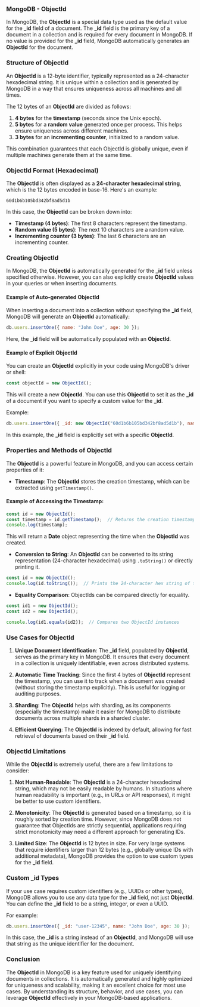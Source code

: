 ### **MongoDB - ObjectId**

In MongoDB, the **ObjectId** is a special data type used as the default value for the **_id** field of a document. The **_id** field is the primary key of a document in a collection and is required for every document in MongoDB. If no value is provided for the **_id** field, MongoDB automatically generates an **ObjectId** for the document.

### **Structure of ObjectId**

An **ObjectId** is a 12-byte identifier, typically represented as a 24-character hexadecimal string. It is unique within a collection and is generated by MongoDB in a way that ensures uniqueness across all machines and all times.

The 12 bytes of an **ObjectId** are divided as follows:

1. **4 bytes** for the **timestamp** (seconds since the Unix epoch).
2. **5 bytes** for a **random value** generated once per process. This helps ensure uniqueness across different machines.
3. **3 bytes** for an **incrementing counter**, initialized to a random value.

This combination guarantees that each ObjectId is globally unique, even if multiple machines generate them at the same time.

### **ObjectId Format (Hexadecimal)**

The **ObjectId** is often displayed as a **24-character hexadecimal string**, which is the 12 bytes encoded in base-16. Here's an example:

```
60d1b6b105bd342bf8ad5d1b
```

In this case, the **ObjectId** can be broken down into:

- **Timestamp (4 bytes)**: The first 8 characters represent the timestamp.
- **Random value (5 bytes)**: The next 10 characters are a random value.
- **Incrementing counter (3 bytes)**: The last 6 characters are an incrementing counter.

### **Creating ObjectId**

In MongoDB, the **ObjectId** is automatically generated for the **_id** field unless specified otherwise. However, you can also explicitly create **ObjectId** values in your queries or when inserting documents.

#### **Example of Auto-generated ObjectId**

When inserting a document into a collection without specifying the **_id** field, MongoDB will generate an **ObjectId** automatically:

```js
db.users.insertOne({ name: "John Doe", age: 30 });
```

Here, the **_id** field will be automatically populated with an **ObjectId**.

#### **Example of Explicit ObjectId**

You can create an **ObjectId** explicitly in your code using MongoDB's driver or shell:

```js
const objectId = new ObjectId();
```

This will create a new **ObjectId**. You can use this **ObjectId** to set it as the **_id** of a document if you want to specify a custom value for the **_id**.

Example:

```js
db.users.insertOne({ _id: new ObjectId("60d1b6b105bd342bf8ad5d1b"), name: "Jane Doe", age: 25 });
```

In this example, the **_id** field is explicitly set with a specific **ObjectId**.

### **Properties and Methods of ObjectId**

The **ObjectId** is a powerful feature in MongoDB, and you can access certain properties of it:

- **Timestamp**: The **ObjectId** stores the creation timestamp, which can be extracted using `getTimestamp()`.

#### **Example of Accessing the Timestamp**:

```js
const id = new ObjectId();
const timestamp = id.getTimestamp();  // Returns the creation timestamp of the ObjectId
console.log(timestamp);
```

This will return a **Date** object representing the time when the **ObjectId** was created.

- **Conversion to String**: An **ObjectId** can be converted to its string representation (24-character hexadecimal) using `.toString()` or directly printing it.

```js
const id = new ObjectId();
console.log(id.toString());  // Prints the 24-character hex string of the ObjectId
```

- **Equality Comparison**: ObjectIds can be compared directly for equality.

```js
const id1 = new ObjectId();
const id2 = new ObjectId();

console.log(id1.equals(id2));  // Compares two ObjectId instances
```

### **Use Cases for ObjectId**

1. **Unique Document Identification**: 
   The **_id** field, populated by **ObjectId**, serves as the primary key in MongoDB. It ensures that every document in a collection is uniquely identifiable, even across distributed systems.

2. **Automatic Time Tracking**:
   Since the first 4 bytes of **ObjectId** represent the timestamp, you can use it to track when a document was created (without storing the timestamp explicitly). This is useful for logging or auditing purposes.

3. **Sharding**:
   The **ObjectId** helps with sharding, as its components (especially the timestamp) make it easier for MongoDB to distribute documents across multiple shards in a sharded cluster.

4. **Efficient Querying**:
   The **ObjectId** is indexed by default, allowing for fast retrieval of documents based on their **_id** field.

### **ObjectId Limitations**

While the **ObjectId** is extremely useful, there are a few limitations to consider:

1. **Not Human-Readable**:
   The **ObjectId** is a 24-character hexadecimal string, which may not be easily readable by humans. In situations where human readability is important (e.g., in URLs or API responses), it might be better to use custom identifiers.

2. **Monotonicity**:
   The **ObjectId** is generated based on a timestamp, so it is roughly sorted by creation time. However, since MongoDB does not guarantee that ObjectIds are strictly sequential, applications requiring strict monotonicity may need a different approach for generating IDs.

3. **Limited Size**:
   The **ObjectId** is 12 bytes in size. For very large systems that require identifiers larger than 12 bytes (e.g., globally unique IDs with additional metadata), MongoDB provides the option to use custom types for the **_id** field.

### **Custom _id Types**

If your use case requires custom identifiers (e.g., UUIDs or other types), MongoDB allows you to use any data type for the **_id** field, not just **ObjectId**. You can define the **_id** field to be a string, integer, or even a UUID.

For example:

```js
db.users.insertOne({ _id: "user-12345", name: "John Doe", age: 30 });
```

In this case, the **_id** is a string instead of an **ObjectId**, and MongoDB will use that string as the unique identifier for the document.

### **Conclusion**

The **ObjectId** in MongoDB is a key feature used for uniquely identifying documents in collections. It is automatically generated and highly optimized for uniqueness and scalability, making it an excellent choice for most use cases. By understanding its structure, behavior, and use cases, you can leverage **ObjectId** effectively in your MongoDB-based applications.
